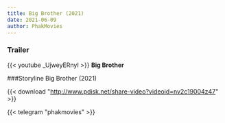 ```yaml
---
title: Big Brother (2021)
date: 2021-06-09
author: PhakMovies
---
```


### Trailer
{{< youtube _UjweyERnyI >}}
**Big Brother**

###Storyline
Big Brother (2021)

{{< download "http://www.pdisk.net/share-video?videoid=nv2c19004z47" >}}



{{< telegram "phakmovies" >}}